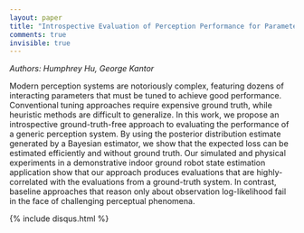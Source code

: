 ```yaml
---
layout: paper
title: "Introspective Evaluation of Perception Performance for Parameter Tuning without Ground Truth"
comments: true
invisible: true
---
```


<p class="text-left"><i>Authors: Humphrey Hu, George Kantor</i></p>

Modern perception systems are notoriously complex, featuring dozens of interacting parameters that must be tuned to achieve good performance. Conventional tuning approaches require expensive ground truth, while heuristic methods are difficult to generalize. In this work, we propose an introspective ground-truth-free approach to evaluating the performance of a generic perception system. By using the posterior distribution estimate generated by a Bayesian estimator, we show that the expected loss can be estimated efficiently and without ground truth. Our simulated and physical experiments in a demonstrative indoor ground robot state estimation application show that our approach produces evaluations that are highly-correlated with the evaluations from a ground-truth system. In contrast, baseline approaches that reason only about observation log-likelihood fail in the face of challenging perceptual phenomena.

{% include disqus.html %}